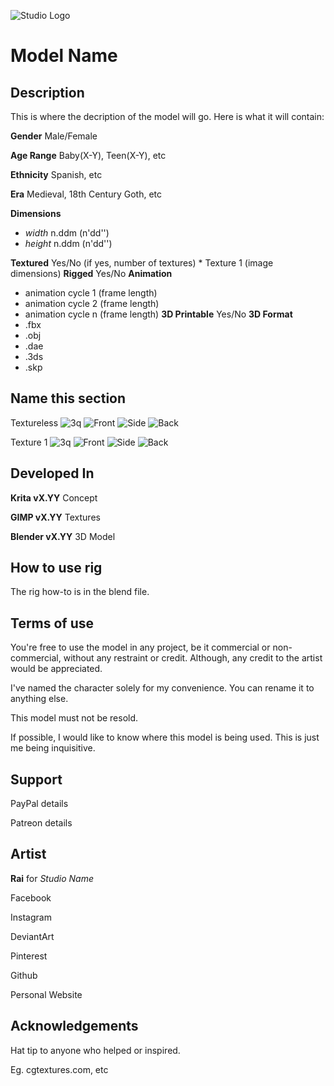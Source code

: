 ![Studio Logo](/images/logo.png)

# Model Name

## Description
This is where the decription of the model will go. Here is what it will contain:

**Gender** Male/Female

**Age Range** Baby(X-Y), Teen(X-Y), etc

**Ethnicity** Spanish, etc

**Era** Medieval, 18th Century Goth, etc

**Dimensions**
  * _width_ n.ddm (n'dd'')
  * _height_ n.ddm (n'dd'')
  
**Textured** Yes/No (if yes, number of textures)
	* Texture 1 (image dimensions)
**Rigged** Yes/No
**Animation**
  * animation cycle 1 (frame length)
  * animation cycle 2 (frame length)
  * animation cycle n (frame length)
**3D Printable** Yes/No
**3D Format**
  * .fbx
  * .obj
  * .dae
  * .3ds
  * .skp
  
## Name this section
Textureless
![3q](/images/3q.png)
![Front](/images/front.png)
![Side](/images/side.png)
![Back](/images/back.png)

Texture 1
![3q](/images/3q.png)
![Front](/images/front.png)
![Side](/images/side.png)
![Back](/images/back.png)
  
## Developed In
**Krita vX.YY** Concept

**GIMP vX.YY** Textures

**Blender vX.YY** 3D Model

## How to use rig
The rig how-to is in the blend file.

## Terms of use
You're free to use the model in any project, be it commercial or non-commercial,
without any restraint or credit. Although, any credit to the artist would be
appreciated.

I've named the character solely for my convenience. You can rename it to anything
else.

This model must not be resold.

If possible, I would like to know where this model is being used. This is just me
being inquisitive.

## Support
PayPal details

Patreon details

## Artist
**Rai** for *Studio Name*

Facebook

Instagram

DeviantArt

Pinterest

Github

Personal Website

## Acknowledgements
Hat tip to anyone who helped or inspired.

Eg. cgtextures.com, etc